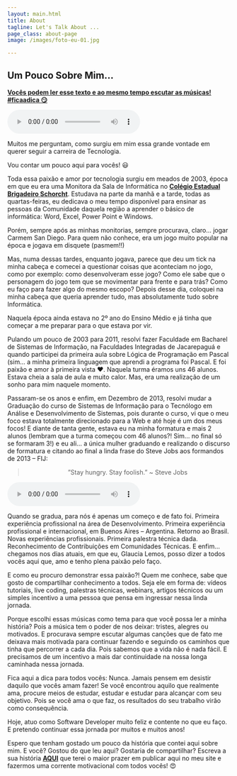 ```yaml
---
layout: main.html
title: About
tagline: Let's Talk About ...
page_class: about-page
image: /images/foto-eu-01.jpg

---
```


## Um Pouco Sobre Mim...

<u><b>Vocês podem ler esse texto e ao mesmo tempo escutar as músicas! #ficaadica 😏</b></u>

<audio controls>
	<source src="/media/fix-you-coldplay.mp3" type="audio/mp3">
</audio>

<p>
  Muitos me perguntam, como surgiu em mim essa grande vontade em querer seguir a carreira de Tecnologia.
</p>
<p>
  Vou contar um pouco aqui para vocês! 😃
</p>
<p>
  Toda essa paixão e amor por tecnologia surgiu em meados de 2003, época em que eu era uma Monitora da Sala de Informática no <b><a href="https://www.facebook.com/CEBrigadeiro/">Colégio Estadual Brigadeiro Schorcht</a></b>. Estudava na parte da manhã e a tarde, todas as quartas-feiras, eu dedicava o meu tempo disponível para ensinar as pessoas da Comunidade daquela região a aprender o básico de informática: Word, Excel, Power Point e Windows.
</p>
<p>
  Porém, sempre após as minhas monitorias, sempre procurava, claro... jogar Carmem San Diego. Para quem não conhece, era um jogo muito popular na época e jogava em disquete (pasmem!!)
</p>
<p>
  Mas, numa dessas tardes, enquanto jogava, parece que deu um tick na minha cabeça e   comecei a questionar coisas que aconteciam no jogo, como por exemplo: como desenvolveram esse jogo? Como ele sabe que o personagem do jogo tem que se movimentar para frente e para trás? Como eu faço para fazer algo do mesmo escopo? Depois desse dia, coloquei na minha cabeça que queria aprender tudo, mas absolutamente tudo sobre Informática. 
</p>
<p>
  Naquela época ainda estava no 2º ano do Ensino Médio e já tinha que começar a me preparar para o que estava por vir.
</p>
<p>
  Pulando um pouco de 2003 para 2011, resolvi fazer Faculdade em Bacharel de Sistemas de Informação, na Faculdades Integradas de Jacarepaguá e quando participei da primeira aula sobre Lógica de Programação em Pascal (sim... a minha primeira linguagem que aprendi a programa foi Pascal. E foi paixão e amor à primeira vista ❤️. Naquela turma éramos uns 46 alunos. Estava cheia a sala de aula e muito calor. Mas, era uma realização de um sonho para mim naquele momento.
</p>
<p>
  Passaram-se os anos e enfim, em Dezembro de 2013, resolvi mudar a Graduação do curso de Sistemas de Informação para o Tecnólogo em Análise e Desenvolvimento de Sistemas, pois durante o curso, vi que o meu foco estava totalmente direcionado para a Web e até hoje é um dos meus focos! E diante de tanta gente, estava eu na minha formatura e mais 2 alunos (lembram que a turma começou com 46 alunos?! Sim... no final só se formaram 3!) e eu ali... a única mulher graduando e realizando o discurso de formatura e citando ao final a linda frase do Steve Jobs aos formandos de 2013 – FIJ:
</p>
<blockquote style='text-align: center;'>”Stay hungry. Stay foolish.” ~ Steve Jobs</blockquote>

<audio controls>
	<source src="/media/frank-sinatra-my-way.mp3" type="audio/mp3">
</audio>
<p>
  Quando se gradua, para nós é apenas um começo e de fato foi. Primeira experiência profissional na área de Desenvolvimento. Primeira experiência profissional e internacional, em Buenos Aires – Argentina. Retorno ao Brasil. Novas experiências profissionais. Primeira palestra técnica dada. Reconhecimento de Contribuições em Comunidades Técnicas. E enfim... chegamos nos dias atuais, em que eu, Glaucia Lemos, posso dizer a todos vocês aqui que, amo e tenho plena paixão pelo faço.
</p>
<p>
  E como eu procuro demonstrar essa paixão?! Quem me conhece, sabe que gosto de compartilhar conhecimento a todos. Seja ele em forma de: vídeos tutoriais, live coding, palestras técnicas, webinars, artigos técnicos ou um simples incentivo a uma pessoa que pensa em ingressar nessa linda jornada.
</p>
<p>
  Porque escolhi essas músicas como tema para que você possa ler a minha história? Pois a música tem o poder de nos deixar: tristes, alegres ou motivados. E procurava sempre escutar algumas canções que de fato me deixava mais motivada para continuar fazendo e seguindo os caminhos que tinha que percorrer a cada dia. Pois sabemos que a vida não é nada fácil. E precisamos de um incentivo a mais dar continuidade na nossa longa caminhada nessa jornada.
</p>
<p>
  Fica aqui a dica para todos vocês: Nunca. Jamais pensem em desistir daquilo que vocês amam fazer! Se você encontrou aquilo que realmente ama, procure meios de estudar, estudar e estudar para alcançar com seu objetivo. Pois se você ama o que faz, os resultados do seu trabalho virão como consequência.
</p>
<p>
  Hoje, atuo como Software Developer muito feliz e contente no que eu faço. E pretendo continuar essa jornada por muitos e muitos anos! 
</p>
<p>
  Espero que tenham gostado um pouco da história que contei aqui sobre mim. E você? Gostou do que leu aqui? Gostaria de compartilhar? Escreva a sua história <b><a href="https://www.facebook.com/glaucia.lemos.1029">AQUI</a></b> que terei o maior prazer em publicar aqui no meu site e fazermos uma corrente motivacional com todos vocês! 😍
</p>
